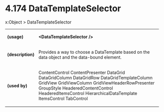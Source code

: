 <html dir="LTR" xmlns:mshelp="http://msdn.microsoft.com/mshelp" xmlns:ddue="http://ddue.schemas.microsoft.com/authoring/2003/5" xmlns:xlink="http://www.w3.org/1999/xlink" xmlns:tool="http://www.microsoft.com/tooltip"><body><input type="hidden" id="userDataCache" class="userDataStyle"><input type="hidden" id="hiddenScrollOffset"><img id="dropDownImage" style="display:none; height:0; width:0;" src="../local/drpdown.gif"><img id="dropDownHoverImage" style="display:none; height:0; width:0;" src="../local/drpdown_orange.gif"><img id="collapseImage" style="display:none; height:0; width:0;" src="../local/collapse.gif"><img id="expandImage" style="display:none; height:0; width:0;" src="../local/exp.gif"><img id="collapseAllImage" style="display:none; height:0; width:0;" src="../local/collall.gif"><img id="expandAllImage" style="display:none; height:0; width:0;" src="../local/expall.gif"><img id="copyImage" style="display:none; height:0; width:0;" src="../local/copycode.gif"><img id="copyHoverImage" style="display:none; height:0; width:0;" src="../local/copycodeHighlight.gif"><div id="header"><h1 class="heading">4.174 DataTemplateSelector</h1></div><div id="mainSection"><div id="mainBody"><div id="allHistory" class="saveHistory" onsave="saveAll()" onload="loadAll()"></div>
				<p xmlns:wsd="http://wsdev.schemas.microsoft.com/authoring/2008/2" xmlns:msxsl="urn:schemas-microsoft-com:xslt" xmlns:script="urn:script" xmlns:build="urn:build">
				</p>
			<div id="sectionSection0" class="section" name="collapseableSection"><content xmlns="http://ddue.schemas.microsoft.com/authoring/2003/5" xmlns:wsd="http://wsdev.schemas.microsoft.com/authoring/2008/2" xmlns:msxsl="urn:schemas-microsoft-com:xslt" xmlns:script="urn:script" xmlns:build="urn:build">
				</content></div><div id="sectionSection1" class="section" name="collapseableSection"><content xmlns="http://ddue.schemas.microsoft.com/authoring/2003/5" xmlns:wsd="http://wsdev.schemas.microsoft.com/authoring/2008/2" xmlns:msxsl="urn:schemas-microsoft-com:xslt" xmlns:script="urn:script" xmlns:build="urn:build">
					<p xmlns="">
						<mshelp:link keywords="7badce03-ceb8-4865-86e1-32354d3d3a43" tabindex="0">x:Object</mshelp:link> &gt; DataTemplateSelector</p>
					<p xmlns=""><b></b></p><table class="ProtocolAuthoredTable" xmlns=""><tr>
								<td>
									<p>
										<b>(usage)</b>
									</p>
								</td>
								<td>
									<p>
										<b>&lt;DataTemplateSelector /&gt;</b>
									</p>
								</td>
							</tr><tr>
							<td>
								<p>
									<b>(description)</b>
								</p>
							</td>
							<td>
								<p>Provides a way to choose a DataTemplate based on the data object and the data-bound element.</p>
							</td>
						</tr><tr>
							<td>
								<p>
									<b>(used by)</b>
								</p>
							</td>
							<td>
								<p>
									<mshelp:link keywords="4feda03f-b149-466e-ba5a-2a3b49bcbab3" tabindex="0">ContentControl</mshelp:link> <mshelp:link keywords="5af73b49-190d-4beb-9f0d-378c3909b61a" tabindex="0">ContentPresenter</mshelp:link> <mshelp:link keywords="52ff8b55-d44f-4e4f-a9c5-7fc74b2d917c" tabindex="0">DataGrid</mshelp:link> <mshelp:link keywords="69043289-d2fd-494b-b42f-89ece8e077ec" tabindex="0">DataGridColumn</mshelp:link> <mshelp:link keywords="9df04f93-f458-4672-810c-8f64a42c8849" tabindex="0">DataGridRow</mshelp:link> <mshelp:link keywords="a3a0eed6-bc57-4f85-abd9-c712cbb8ed54" tabindex="0">DataGridTemplateColumn</mshelp:link> <mshelp:link keywords="977891c6-4dec-4f5e-a787-8f82fca95081" tabindex="0">GridView</mshelp:link> <mshelp:link keywords="9102068a-2e2c-4d1a-ba08-082dff7d213f" tabindex="0">GridViewColumn</mshelp:link> <mshelp:link keywords="3381230a-846f-4f50-9c22-b5c92698a962" tabindex="0">GridViewHeaderRowPresenter</mshelp:link> <mshelp:link keywords="aa9899bf-b3b7-40da-8eb3-3a962b6c190d" tabindex="0">GroupStyle</mshelp:link> <mshelp:link keywords="5d584631-4b6d-41d9-ab49-c1ff7dc90fef" tabindex="0">HeaderedContentControl</mshelp:link> <mshelp:link keywords="0e2ac43a-db68-4ca8-917d-7460898d9b8a" tabindex="0">HeaderedItemsControl</mshelp:link> <mshelp:link keywords="aca29182-b3dc-4e21-85f8-3c635f302f66" tabindex="0">HierarchicalDataTemplate</mshelp:link> <mshelp:link keywords="4000fa9a-e060-40a7-9fd5-4e4a8604a935" tabindex="0">ItemsControl</mshelp:link> <mshelp:link keywords="51115aea-394f-467c-a2c9-9b73f6c65ceb" tabindex="0">TabControl</mshelp:link></p>
							</td>
						</tr></table>
				</content></div><!--[if gte IE 5]>
			<tool:tip element="languageFilterToolTip" avoidmouse="false"/>
		<![endif]--></div><a name="feedback"></a><span></span></div></body></html>
